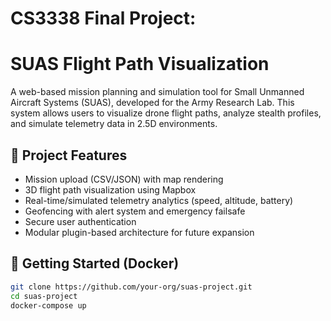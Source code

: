 # CS3338 Final Project:
# SUAS Flight Path Visualization

A web-based mission planning and simulation tool for Small Unmanned Aircraft Systems (SUAS), developed for the Army Research Lab. This system allows users to visualize drone flight paths, analyze stealth profiles, and simulate telemetry data in 2.5D environments.

## 📌 Project Features
- Mission upload (CSV/JSON) with map rendering
- 3D flight path visualization using Mapbox
- Real-time/simulated telemetry analytics (speed, altitude, battery)
- Geofencing with alert system and emergency failsafe
- Secure user authentication
- Modular plugin-based architecture for future expansion


## 🐳 Getting Started (Docker)
```bash
git clone https://github.com/your-org/suas-project.git
cd suas-project
docker-compose up